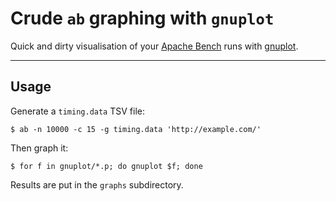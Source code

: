 # Crude `ab` graphing with `gnuplot`

Quick and dirty visualisation of your [Apache Bench](https://httpd.apache.org/docs/2.4/programs/ab.html) runs with [gnuplot](http://www.gnuplot.info/).

---

## Usage

Generate a `timing.data` TSV file:

```
$ ab -n 10000 -c 15 -g timing.data 'http://example.com/'
```

Then graph it:

```
$ for f in gnuplot/*.p; do gnuplot $f; done
```

Results are put in the `graphs` subdirectory.
